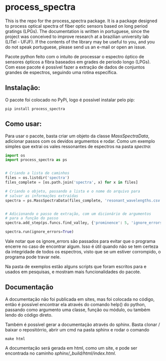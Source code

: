# process_spectra

This is the repo for the process_spectra package. It is a package designed to process optical spectra of fiber optic sensors based on long period gratings (LPGs). The documentation is written in portuguese, since the project was conceived to improve research at a brazilian university lab (LITel - UFJF). If the contents of the library may be useful to you, and you do not speak portuguese, please send us an e-mail or open an issue.

Pacote python feito com o intuito de processar o espectro óptico de sensores ópticos a fibra baseados em grades de periodo longo (LPGs). Com esse pacote é possível fazer a extração de dados de conjuntos grandes de espectros, seguindo uma rotina específica. 

## Instalação:

O pacote foi colocado no PyPi, logo é possível instalar pelo pip:

```
pip install process_spectra
```

## Como usar:

Para usar o pacote, basta criar um objeto da classe *MassSpectraData*, adicionar passos com os devidos argumentos e rodar. Como um exemplo simples que extrai os vales ressonantes de espectros na pasta *spectra*:

``` python
import os
import process_spectra as ps


# Criando a lista de caminhos
files = os.listdir('spectra')
files_complete = [os.path.join('spectra', x) for x in files]

# Criando o objeto, passando a lista e o nome do arquivo para 
# salvar as informações extraídas
spectra = ps.MassSpectraData(files_complete, 'resonant_wavelengths.csv')


# Adicionando o passo de extração, com um dicionário de argumentos 
# para a função do passo
spectra.add_step(ps.funcs.find_valley, {'prominence': 5, 'ignore_errors': True})

spectra.run(ignore_errors=True)

```

Vale notar que os ignore_errors são passados para evitar que o programa encerre no caso de encontrar algum. Isso é útil quando não se tem certeza da integridade de todos os espectros, visto que se um estiver corrompido, o programa pode travar nele.

Na pasta de exemplos estão alguns scripts que foram escritos para e usados em pesquisas, e mostram mais funcionalidades do pacote.

## Documentação

A documentação não foi publicada em sites, mas foi colocada no código, então é possível encontrar ela através do comando help() do python, passando como argumento uma classe, função ou módulo, ou também lendo do código direto.

Também é possível gerar a documentação através do sphinx. Basta clonar / baixar o repositórrio, abrir um cmd na pasta sphinx e rodar o comando 

```
make html
```

A documentação será gerada em html, como um site, e pode ser encontrada no caminho *sphinx/_build/html/index.html*.